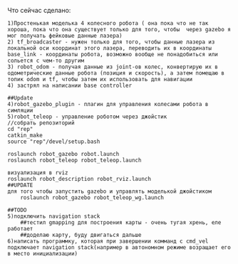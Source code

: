Что сейчас сделано:

	1)Простенькая моделька 4 колесного робота ( она пока что не так хороша, пока что она существует только для того, чтобы 	через gazebo я мог получать фейковые данные лазера)
	2) tf_broadcaster - нужен только для того, чтобы данные лазера из локальной оси координат этого лазера, переводить их в координаты base_link - координаты робота, возможно вообще не понадобиться или сольется с чем-то другим
	3) robot_odom - получая данные из joint-ов колес, конвертирую их в одометрические данные робота (позиция и скорость), а затем помещаю в топик odom и tf, чтобы затем их использовать для навигации
	4) застрял на написании base controller

	##Update
	4)robot_gazebo_plugin - плагин для управления колесами робота в симляции
	5)robot_teleop - управление роботом через джойстик
	//собрать репозиторий
	cd "rep"
	catkin_make
	source "rep"/devel/setup.bash

	roslaunch robot_gazebo robot.launch 
	roslaunch robot_teleop robot_teleop.launch 

	визуализация в rviz 
	roslaunch robot_description robot_rviz.launch
	##UPDATE
	для того чтобы запустить gazebo и управлять моделькой джойстиком
		roslaunch robot_gazebo robot_teleop_wg.launch

	##TODO
	5)подключить navigation stack 
		##тестил gmapping для построения карты - очень тугая хрень, еле работает
		##доделаю карту, буду двигаться дальше
	6)написать программку, которая при завершении комманд с cmd_vel подключает navigation stack(например в автономном режиме возращает его в место инициализации)
